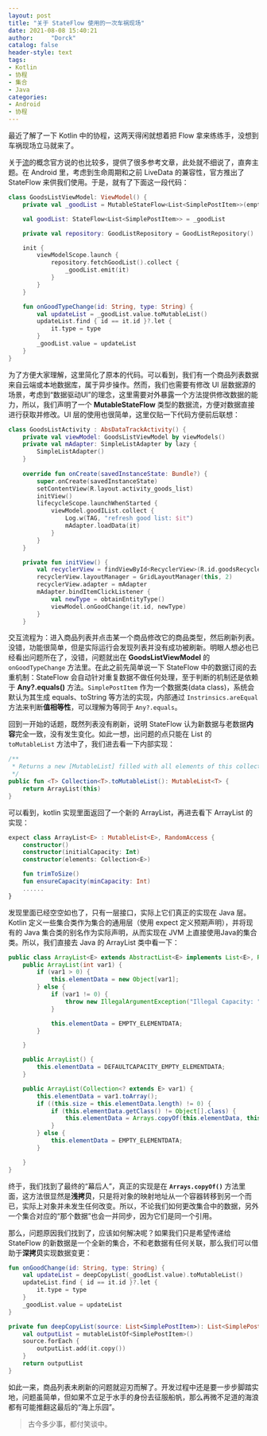 ```yaml
---
layout: post
title: "关于 StateFlow 使用的一次车祸现场"
date: 2021-08-08 15:40:21
author:     "Dorck"
catalog: false
header-style: text
tags: 
- Kotlin
- 协程
- 集合
- Java
categories: 
- Android
- 协程
---
```




最近了解了一下 Kotlin 中的协程，这两天得闲就想着把 Flow 拿来练练手，没想到车祸现场立马就来了。

关于[流](https://developer.android.google.cn/kotlin/flow/stateflow-and-sharedflow)的概念官方说的也比较多，提供了很多参考文章，此处就不细说了，直奔主题。在 Android 里，考虑到生命周期和之前 LiveData 的兼容性，官方推出了 StateFlow 来供我们使用。于是，就有了下面这一段代码：

```kotlin
class GoodsListViewModel: ViewModel() {
    private val _goodList = MutableStateFlow<List<SimplePostItem>>(emptyList())

    val goodList: StateFlow<List<SimplePostItem>> = _goodList

    private val repository: GoodListRepository = GoodListRepository()

    init {
        viewModelScope.launch {
            repository.fetchGoodList().collect {
                _goodList.emit(it)
            }
        }
    }

    fun onGoodTypeChange(id: String, type: String) {
        val updateList = _goodList.value.toMutableList()
        updateList.find { id == it.id }?.let {
            it.type = type
        }
        _goodList.value = updateList
    }
}
```

为了方便大家理解，这里简化了原本的代码。可以看到，我们有一个商品列表数据来自云端或本地数据库，属于异步操作。然而，我们也需要有修改 UI 层数据源的场景，考虑到“数据驱动UI”的理念，这里需要对外暴露一个方法提供修改数据的能力，所以，我们声明了一个 **MutableStateFlow** 类型的数据流，方便对数据直接进行获取并修改。UI 层的使用也很简单，这里仅贴一下代码方便前后联想：

```kotlin
class GoodsListActivity : AbsDataTrackActivity() {
    private val viewModel: GoodsListViewModel by viewModels()
    private val mAdapter: SimpleListAdapter by lazy {
        SimpleListAdapter()
    }
   
    override fun onCreate(savedInstanceState: Bundle?) {
        super.onCreate(savedInstanceState)
        setContentView(R.layout.activity_goods_list)
        initView()
        lifecycleScope.launchWhenStarted {
            viewModel.goodIList.collect {
                Log.w(TAG, "refresh good list: $it")
                mAdapter.loadData(it)
            }
        }
    }

    private fun initView() {
        val recyclerView = findViewById<RecyclerView>(R.id.goodsRecyclerView)
        recyclerView.layoutManager = GridLayoutManager(this, 2)
        recyclerView.adapter = mAdapter
        mAdapter.bindItemClickListener {
            val newType = obtainEntityType()
            viewModel.onGoodChange(it.id, newType)
        }
    }
```

交互流程为：进入商品列表并点击某一个商品修改它的商品类型，然后刷新列表。没错，功能很简单，但是实际运行会发现列表并没有成功被刷新。明眼人想必也已经看出问题所在了，没错，问题就出在 **GoodsListViewModel** 的 `onGoodTypeChange` 方法里。在此之前先简单说一下 StateFlow 中的数据订阅的去重机制：StateFlow 会自动针对重复数据不做任何处理，至于判断的机制还是依赖于 **Any?.equals()** 方法。`SimplePostItem` 作为一个数据类(data class)，系统会默认为其生成 equals、toString 等方法的实现，内部通过 `Instrinsics.areEqual` 方法来判断**值相等性**，可以理解为等同于 `Any?.equals`。

回到一开始的话题，既然列表没有刷新，说明 StateFlow 认为新数据与老数据**内容**完全一致，没有发生变化。如此一想，出问题的点只能在 List 的 `toMutableList` 方法中了，我们进去看一下内部实现：

```kotlin
/**
 * Returns a new [MutableList] filled with all elements of this collection.
 */
public fun <T> Collection<T>.toMutableList(): MutableList<T> {
    return ArrayList(this)
}
```

可以看到，kotlin 实现里面返回了一个新的 ArrayList，再进去看下 ArrayList 的实现：

```kotlin
expect class ArrayList<E> : MutableList<E>, RandomAccess {
    constructor()
    constructor(initialCapacity: Int)
    constructor(elements: Collection<E>)

    fun trimToSize()
    fun ensureCapacity(minCapacity: Int)
    ......
}
```

发现里面已经空空如也了，只有一层接口，实际上它们真正的实现在 Java 层。Kotlin 定义一些集合类作为集合的通用层（使用 expect 定义预期声明），并将现有的 Java 集合类的别名作为实际声明，从而实现在 JVM 上直接使用Java的集合类。所以，我们直接去 Java 的 ArrayList 类中看一下：

```java
public class ArrayList<E> extends AbstractList<E> implements List<E>, RandomAccess, Cloneable, Serializable {
    public ArrayList(int var1) {
        if (var1 > 0) {
            this.elementData = new Object[var1];
        } else {
            if (var1 != 0) {
                throw new IllegalArgumentException("Illegal Capacity: " + var1);
            }

            this.elementData = EMPTY_ELEMENTDATA;
        }

    }

    public ArrayList() {
        this.elementData = DEFAULTCAPACITY_EMPTY_ELEMENTDATA;
    }

    public ArrayList(Collection<? extends E> var1) {
        this.elementData = var1.toArray();
        if ((this.size = this.elementData.length) != 0) {
            if (this.elementData.getClass() != Object[].class) {
                this.elementData = Arrays.copyOf(this.elementData, this.size, Object[].class);
            }
        } else {
            this.elementData = EMPTY_ELEMENTDATA;
        }

    }
}
```

终于，我们找到了最终的“幕后人”，真正的实现是在 **`Arrays.copyOf()`** 方法里面，这方法很显然是**浅拷贝**，只是将对象的映射地址从一个容器转移到另一个而已，实际上对象并未发生任何改变。所以，不论我们如何更改集合中的数据，另外一个集合对应的“那个数据”也会一并同步，因为它们是同一个引用。

那么，问题原因我们找到了，应该如何解决呢？如果我们只是希望传递给 StateFlow 的新数据是一个全新的集合，不和老数据有任何关联，那么我们可以借助于**深拷贝**实现数据变更：

```kotlin
fun onGoodChange(id: String, type: String) {
    val updateList = deepCopyList(_goodList.value).toMutableList()
    updateList.find { id == it.id }?.let {
        it.type = type
    }
    _goodList.value = updateList
}

private fun deepCopyList(source: List<SimplePostItem>): List<SimplePostItem> {
    val outputList = mutableListOf<SimplePostItem>()
    source.forEach {
        outputList.add(it.copy())
    }
    return outputList
}
```

如此一来，商品列表未刷新的问题就迎刃而解了。开发过程中还是要一步步脚踏实地，问题虽简单，但如果不立足于水手的身份去征服船帆，那么再微不足道的海浪都有可能推翻这最后的“海上乐园”。



> 古今多少事，都付笑谈中。